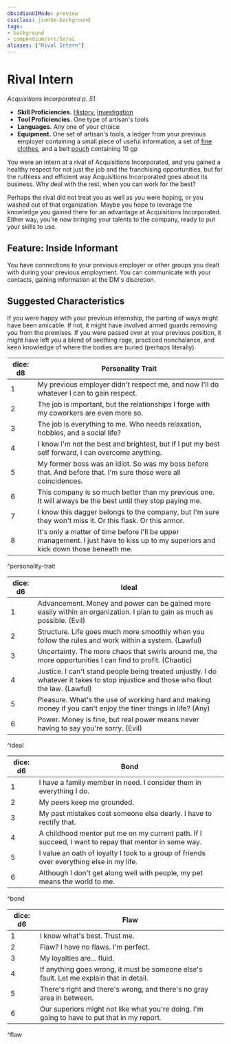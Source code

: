 ```yaml
---
obsidianUIMode: preview
cssclass: json5e-background
tags:
- background
- compendium/src/5e/ai
aliases: ["Rival Intern"]
---
```

# Rival Intern
*Acquisitions Incorporated p. 51*  

- **Skill Proficiencies.** [History](../../5e-rules/skills.md##History), [Investigation](../../5e-rules/skills.md##Investigation)  
- **Tool Proficiencies.** One type of artisan's tools  
- **Languages.** Any one of your choice  
- **Equipment.** One set of artisan's tools, a ledger from your previous employer containing a small piece of useful information, a set of [fine clothes](fine-clothes.md#), and a belt [pouch](pouch.md#) containing 10 gp  

You were an intern at a rival of Acquisitions Incorporated, and you gained a healthy respect for not just the job and the franchising opportunities, but for the ruthless and efficient way Acquisitions Incorporated goes about its business. Why deal with the rest, when you can work for the best?

Perhaps the rival did not treat you as well as you were hoping, or you washed out of that organization. Maybe you hope to leverage the knowledge you gained there for an advantage at Acquisitions Incorporated. Either way, you're now bringing your talents to the company, ready to put your skills to use.

## Feature: Inside Informant

You have connections to your previous employer or other groups you dealt with during your previous employment. You can communicate with your contacts, gaining information at the DM's discretion.

## Suggested Characteristics

If you were happy with your previous internship, the parting of ways might have been amicable. If not, it might have involved armed guards removing you from the premises. If you were passed over at your previous position, it might have left you a blend of seething rage, practiced nonchalance, and keen knowledge of where the bodies are buried (perhaps literally).

| dice: d8 | Personality Trait |
|----------|-------------------|
| 1 | My previous employer didn't respect me, and now I'll do whatever I can to gain respect. |
| 2 | The job is important, but the relationships I forge with my coworkers are even more so. |
| 3 | The job is everything to me. Who needs relaxation, hobbies, and a social life? |
| 4 | I know I'm not the best and brightest, but if I put my best self forward, I can overcome anything. |
| 5 | My former boss was an idiot. So was my boss before that. And before that. I'm sure those were all coincidences. |
| 6 | This company is so much better than my previous one. It will always be the best until they stop paying me. |
| 7 | I know this dagger belongs to the company, but I'm sure they won't miss it. Or this flask. Or this armor. |
| 8 | It's only a matter of time before I'll be upper management. I just have to kiss up to my superiors and kick down those beneath me. |
^personality-trait

| dice: d6 | Ideal |
|----------|-------|
| 1 | Advancement. Money and power can be gained more easily within an organization. I plan to gain as much as possible. (Evil) |
| 2 | Structure. Life goes much more smoothly when you follow the rules and work within a system. (Lawful) |
| 3 | Uncertainty. The more chaos that swirls around me, the more opportunities I can find to profit. (Chaotic) |
| 4 | Justice. I can't stand people being treated unjustly. I do whatever it takes to stop injustice and those who flout the law. (Lawful) |
| 5 | Pleasure. What's the use of working hard and making money if you can't enjoy the finer things in life? (Any) |
| 6 | Power. Money is fine, but real power means never having to say you're sorry. (Evil) |
^ideal

| dice: d6 | Bond |
|----------|------|
| 1 | I have a family member in need. I consider them in everything I do. |
| 2 | My peers keep me grounded. |
| 3 | My past mistakes cost someone else dearly. I have to rectify that. |
| 4 | A childhood mentor put me on my current path. If I succeed, I want to repay that mentor in some way. |
| 5 | I value an oath of loyalty I took to a group of friends over everything else in my life. |
| 6 | Although I don't get along well with people, my pet means the world to me. |
^bond

| dice: d6 | Flaw |
|----------|------|
| 1 | I know what's best. Trust me. |
| 2 | Flaw? I have no flaws. I'm perfect. |
| 3 | My loyalties are... fluid. |
| 4 | If anything goes wrong, it must be someone else's fault. Let me explain that in detail. |
| 5 | There's right and there's wrong, and there's no gray area in between. |
| 6 | Our superiors might not like what you're doing. I'm going to have to put that in my report. |
^flaw